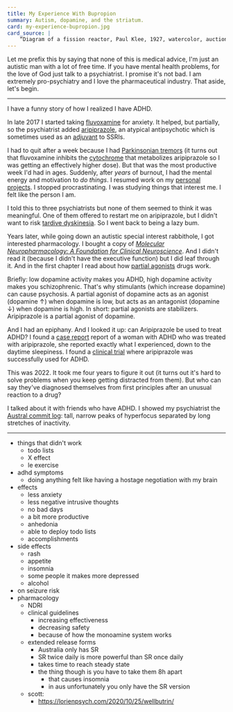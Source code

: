 ```yaml
---
title: My Experience With Bupropion
summary: Autism, dopamine, and the striatum.
card: my-experience-bupropion.jpg
card_source: |
    “Diagram of a fission reactor, Paul Klee, 1927, watercolor, auctioned by Christie's”, DALL-E, June 2022.
---
```


Let me prefix this by saying that none of this is medical advice, I'm just an autistic man with a lot of free time. If you have mental health problems, for the love of God just talk to a psychiatrist. I promise it's not bad. I am extremely pro-psychiatry and I love the pharmaceutical industry. That aside, let's begin.

---

I have a funny story of how I realized I have ADHD.

In late 2017 I started taking [fluvoxamine][flv] for anxiety. It helped, but partially, so the psychiatrist added [aripiprazole][ari], an atypical antipsychotic which is sometimes used as an [adjuvant][adj] to SSRIs.

[flv]: https://en.wikipedia.org/wiki/Fluvoxamine
[ari]: https://en.wikipedia.org/wiki/Aripiprazole
[adj]: https://en.wikipedia.org/wiki/Adjuvant

I had to quit after a week because I had [Parkinsonian tremors][eps] (it turns out that fluvoxamine inhibits the [cytochrome][cyp3a4] that metabolizes aripiprazole so I was getting an effectively higher dose). But that was the most productive week I'd had in ages. Suddenly, after _years_ of burnout, I had the mental energy and motivation to _do things_. I resumed work on my [personal projects][gh]. I stopped procrastinating. I was studying things that interest me. I felt like the person I am.

[eps]: https://en.wikipedia.org/wiki/Extrapyramidal_symptoms
[cyp3a4]: https://en.wikipedia.org/wiki/CYP3A4
[gh]: https://github.com/eudoxia0

I told this to three psychiatrists but none of them seemed to think it was meaningful. One of them offered to restart me on aripiprazole, but I didn't want to risk [tardive dyskinesia][td]. So I went back to being a lazy bum.

[td]: https://en.wikipedia.org/wiki/Tardive_dyskinesia

Years later, while going down an autistic special interest rabbithole, I got interested pharmacology. I bought a copy of [_Molecular Neuropharmacology: A Foundation for Clinical Neuroscience_][molneuro]. And I didn't read it (because I didn't have the executive function) but I did leaf through it. And in the first chapter I read about how [partial agonists][pagonist] drugs work.

[molneuro]: https://neurology.mhmedical.com/book.aspx?bookID=2963
[pagonist]: https://en.wikipedia.org/wiki/Partial_agonist

Briefly: low dopamine activity makes you ADHD, high dopamine activity makes you schizophrenic. That's why stimulants (which increase dopamine) can cause psychosis. A partial agonist of dopamine acts as an agonist (dopamine ↑) when dopamine is low, but acts as an antagonist (dopamine ↓) when dopamine is high. In short: partial agonists are stabilizers. Aripiprazole is a partial agonist of dopamine.

And I had an epiphany. And I looked it up: can Aripiprazole be used to treat ADHD? I found a [case report][case] report of a woman with ADHD who was treated with aripiprazole, she reported exactly what I experienced, down to the daytime sleepiness. I found a [clinical trial][trial] where aripiprazole was successfully used for ADHD.

[case]: https://academic.oup.com/ijnp/article/11/3/439/761618
[trial]: https://pubmed.ncbi.nlm.nih.gov/18759644/

This was 2022. It took me four years to figure it out (it turns out it's hard to solve problems when you keep getting distracted from them). But who can say they've diagnosed themselves from first principles after an unusual reaction to a drug?

I talked about it with friends who have ADHD. I showed my psychiatrist the [Austral commit log][log]: tall, narrow peaks of hyperfocus separated by long stretches of inactivity.

[log]: https://github.com/austral/austral/graphs/contributors

---

- things that didn't work
  - todo lists
  - X effect
  - le exercise
- adhd symptoms
  - doing anything felt like having a hostage negotiation with my brain
- effects
  - less anxiety
  - less negative intrusive thoughts
  - no bad days
  - a bit more productive
  - anhedonia
  - able to deploy todo lists
  - accomplishments
- side effects
  - rash
  - appetite
  - insomnia
  - some people it makes more depressed
  - alcohol
- on seizure risk
- pharmacology
  - NDRI
  - clinical guidelines
    - increasing effectiveness
    - decreasing safety
    - because of how the monoamine system works
  - extended release forms
    - Australia only has SR
    - SR twice daily is more powerful than SR once daily
    - takes time to reach steady state
    - the thing though is you have to take them 8h apart
      - that causes insomnia
      - in aus unfortunately you only have the SR version
  - scott:
    - https://lorienpsych.com/2020/10/25/wellbutrin/